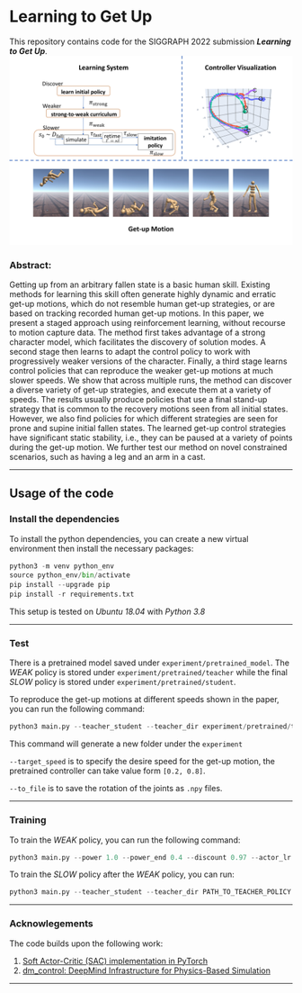 # Learning to Get Up

This repository contains code for the SIGGRAPH 2022 submission ***Learning to Get Up***. <br /> 
![image](./figs/papers_149s3.jpg)

### Abstract:
Getting up from an arbitrary fallen state is a basic human skill. Existing methods for learning this skill often generate highly dynamic and erratic get-up motions, which do not resemble human get-up strategies, or are based on tracking recorded human get-up motions. In this paper, we present a staged approach using reinforcement learning, without recourse to motion capture data. The method first takes advantage of a strong character model, which facilitates the discovery of solution modes. A second stage then learns to adapt the control policy to work with progressively weaker versions of the character. Finally, a third stage learns control policies that can reproduce the weaker get-up motions at much slower speeds. We show that across multiple runs, the method can discover a diverse variety of get-up strategies, and execute them at a variety of speeds. The results usually produce policies that use a final stand-up strategy that is common to the recovery motions seen from all initial states. However, we also find policies for which different strategies are seen for prone and supine initial fallen states. The learned get-up control strategies have significant static stability, i.e., they can be paused at a variety of points during the get-up motion. We further test our method on novel constrained scenarios, such as having a leg and an arm in a cast.

---

## Usage of the code

### Install the dependencies
To install the python dependencies, you can create a new virtual environment then install the necessary packages:

```python
python3 -m venv python_env
source python_env/bin/activate
pip install --upgrade pip
pip install -r requirements.txt
```

This setup is tested on *Ubuntu 18.04* with *Python 3.8*


---
### Test

There is a pretrained model saved under `experiment/pretrained_model`. The *WEAK* policy is stored under `experiment/pretrained/teacher` while the final *SLOW* policy is stored under `experiment/pretrained/student`.

To reproduce the get-up motions at different speeds shown in the paper, you can run the following command:
```python
python3 main.py --teacher_student --teacher_dir experiment/pretrained/teacher --load_dir experiment/pretrained/student --test_policy --target_speed 0.5
```
This command will generate a new folder under the `experiment`

`--target_speed` is to specify the desire speed for the get-up motion, the pretrained controller can take value form `[0.2, 0.8]`.

`--to_file` is to save the rotation of the joints as `.npy` files.

---
### Training

To train the *WEAK* policy, you can run the following command:
```python
python3 main.py --power 1.0 --power_end 0.4 --discount 0.97 --actor_lr 1e-5
```

To train the *SLOW* policy after the *WEAK* policy, you can run:
```python
python3 main.py --teacher_student --teacher_dir PATH_TO_TEACHER_POLICY --discount 0.95 --actor_lr 1e-5 --fast_speed 0.8 --slow_speed 0.2
```

---
### Acknowlegements

The code builds upon the following work:
1. [Soft Actor-Critic (SAC) implementation in PyTorch](https://github.com/denisyarats/pytorch_sac)
2. [dm_control: DeepMind Infrastructure for Physics-Based Simulation](https://github.com/deepmind/dm_control)

---
